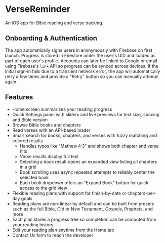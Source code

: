 # VerseReminder

An iOS app for Bible reading and verse tracking.

## Onboarding & Authentication

The app automatically signs users in anonymously with Firebase on first launch.
Progress is stored in Firestore under the user's UID and loaded as part of each
user's profile. Accounts can later be linked to Google or email using Firebase's
`link` API so progress can be synced across devices.
If the initial sign‑in fails due to a transient network error, the app will
automatically retry a few times and provide a "Retry" button so you can manually
attempt again.

## Features

- Home screen summarizes your reading progress
- Quick Settings panel with sliders and live previews for text size, spacing and Bible version
- Browse Bible books and chapters
- Read verses with an API-based loader
- Smart search for books, chapters, and verses with fuzzy matching and colored results
  - Handles typos like "Mathew 4:3" and shows both chapter and verse hits
  - Verse results display full text
  - Selecting a book result opens an expanded view listing all chapters in a grid
  - Book scrolling uses async repeated attempts to reliably center the selected book
  - Each book dropdown offers an "Expand Book" button for quick access to the grid view
- Flexible reading plans with support for finish-by-date or chapters-per-day goals
- Reading plans are non-linear by default and can be built from presets such as the full Bible, Old or New Testament, Gospels, Prophets, and more
- Each plan stores a progress tree so completion can be computed from your reading history
- Edit your reading plan anytime from the Home tab
- Contact Us form to reach the developer
